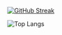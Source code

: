 [![GitHub Streak](https://streak-stats.demolab.com?user=osaidalikhan&theme=highcontrast&hide_border=true&date_format=M%20j%5B%2C%20Y%5D)](https://git.io/streak-stats)

  ![Top Langs](https://github-readme-stats.vercel.app/api/top-langs/?username=OsaidAliKhan&langs_count=10&layout=compact&title_color=fff&text_color=00e7ff&bg_color=151515)

